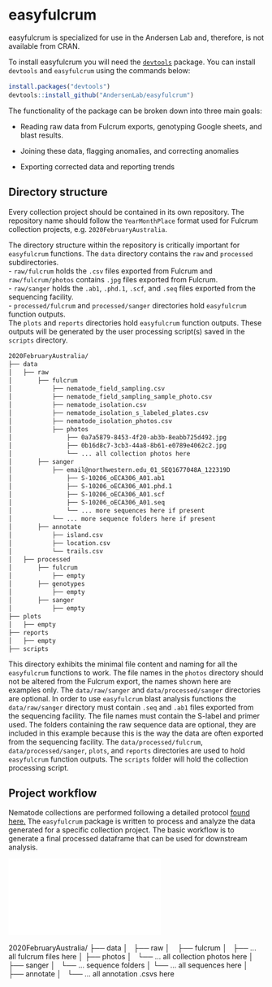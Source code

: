# easyfulcrum

easyfulcrum is specialized for use in the Andersen Lab and, therefore, is not available from CRAN. 

To install easyfulcrum you will need the [`devtools`](https://github.com/hadley/devtools) package. You can install `devtools` and `easyfulcrum` using the commands below:

```r
install.packages("devtools")
devtools::install_github("AndersenLab/easyfulcrum")
```

The functionality of the package can be broken down into three main goals:

+ Reading raw data from Fulcrum exports, genotyping Google sheets, and blast results.

+ Joining these data, flagging anomalies, and correcting anomalies

+ Exporting corrected data and reporting trends

## Directory structure

Every collection project should be contained in its own repository. The repository name should follow the `YearMonthPlace` format used for Fulcrum collection projects, e.g. `2020FebruaryAustralia`.

The directory structure within the repository is critically important for
`easyfulcrum` functions.
The `data` directory contains the  `raw` and `processed` subdirectories.<br>
    - `raw/fulcrum` holds the `.csv` files exported from Fulcrum and `raw/fulcrum/photos` contains `.jpg` files exported from Fulcrum.<br>
    - `raw/sanger` holds the `.ab1`, `.phd.1`, `.scf`, and `.seq` files exported from the sequencing facility.<br>
    - `processed/fulcrum` and `processed/sanger` directories hold `easyfulcrum` function outputs.<br>
The `plots` and `reports` directories hold `easyfulcrum` function outputs. These outputs will be generated by the user processing script(s)
saved in the `scripts` directory.

```
2020FebruaryAustralia/
├── data
│   ├── raw
│       ├── fulcrum
│           ├── nematode_field_sampling.csv
│           ├── nematode_field_sampling_sample_photo.csv
│           ├── nematode_isolation.csv
│           ├── nematode_isolation_s_labeled_plates.csv
│           ├── nematode_isolation_photos.csv
│           ├── photos
│               ├── 0a7a5879-8453-4f20-ab3b-8eabb725d492.jpg
│               ├── 0b16d8c7-3cb3-44a8-8b61-e0789e4062c2.jpg
│               └── ... all collection photos here
│       ├── sanger
│           ├── email@northwestern.edu_01_SEQ1677048A_122319D
│               ├── S-10206_oECA306_A01.ab1
│               ├── S-10206_oECA306_A01.phd.1
│               ├── S-10206_oECA306_A01.scf
│               ├── S-10206_oECA306_A01.seq
│               └── ... more sequences here if present
│           └── ... more sequence folders here if present
│       ├── annotate
│           ├── island.csv
│           ├── location.csv
│           └── trails.csv
│   ├── processed
│       ├── fulcrum
│           ├── empty
│       ├── genotypes
│           ├── empty
│       ├── sanger
│           ├── empty
├── plots
│   ├── empty
├── reports
│   ├── empty
├── scripts
```

This directory exhibits the minimal file content and naming for all the `easyfulcrum` functions to work. The file names in the `photos` directory should not be altered from the Fulcrum export, the names shown here are examples only. The `data/raw/sanger` and `data/processed/sanger` directories are optional. In order to use `easyfulcrum` blast analysis functions the `data/raw/sanger` directory must contain `.seq` and `.ab1` files exported from the sequencing facility. The file names must contain the S-label and primer used. The folders containing the raw sequence data are optional, they are included in this example because this is the way the data are often exported from the sequencing facility. The `data/processed/fulcrum`, `data/processed/sanger`, `plots`, and `reports` directories are used to hold `easyfulcrum` function outputs. The `scripts` folder will hold the collection processing script.

## Project workflow

Nematode collections are performed following a detailed protocol [found here.]( https://docs.google.com/document/d/1jssQVPFrFsXJiA6Jt7LyEjQRBGfcfGCitP4qPya7VwU/edit) The `easyfulcrum` package is written to process and analyze the data generated for a specific collection project. The basic workflow is to generate a final processed dataframe that can be used for downstream analysis. 

![Project workflow](.readmefiles/Workflow.pdf)

2020FebruaryAustralia/
├── data
│   ├── raw
│       ├── fulcrum
│           ├── ... all fulcrum files here
│           ├── photos
│               └── ... all collection photos here
│       ├── sanger
│           └── ... sequence folders
│               └── ... all sequences here
│       ├── annotate
│           └── ... all annotation .csvs here
